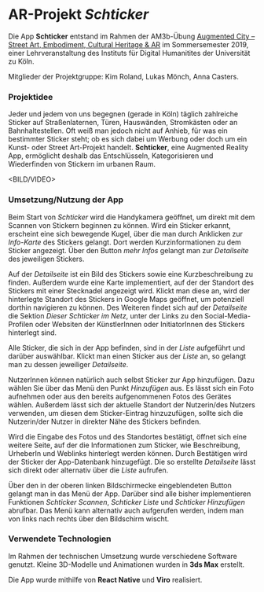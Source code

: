 # AR-Projekt *Schticker*

Die App **Schticker** entstand im Rahmen der AM3b-Übung [Augmented City – Street Art, Embodiment, Cultural Heritage & AR](http://lehre.idh.uni-koeln.de/lehrveranstaltungen/sosem19/augmented-city-street-art-cultural-heritage-ar/) im Sommersemester 2019, einer Lehrveranstaltung des Instituts für Digital Humanitites der Universität zu Köln. 

Mitglieder der Projektgruppe: Kim Roland, Lukas Mönch, Anna Casters.

### Projektidee 
Jeder und jedem von uns begegnen (gerade in Köln) täglich zahlreiche Sticker auf Straßenlaternen, Türen, Hauswänden, Stromkästen oder an Bahnhaltestellen. 
Oft weiß man jedoch nicht auf Anhieb, für was ein bestimmter Sticker steht; ob es sich dabei um Werbung oder doch um ein Kunst- oder Street Art-Projekt handelt.
**Schticker**, eine Augmented Reality App, ermöglicht deshalb das Entschlüsseln, Kategorisieren und Wiederfinden von Stickern im urbanen Raum.

<BILD/VIDEO>

### Umsetzung/Nutzung der App
Beim Start von *Schticker* wird die Handykamera geöffnet, um direkt mit dem Scannen von Stickern beginnen zu können. Wird ein Sticker erkannt, erscheint eine sich bewegende Kugel, über die man durch Anklicken zur *Info-Karte* des Stickers gelangt. Dort werden Kurzinformationen zu dem Sticker angezeigt. Über den Button *mehr Infos* gelangt man zur *Detailseite* des jeweiligen Stickers.

Auf der *Detailseite* ist ein Bild des Stickers sowie eine Kurzbeschreibung zu finden. Außerdem wurde eine Karte implementiert, auf der der Standort des Stickers mit einer Stecknadel angezeigt wird. Klickt man diese an, wird der hinterlegte Standort des Stickers in Google Maps geöffnet, um potenziell dorthin navigieren zu können.
Des Weiteren findet sich auf der *Detailseite* die Sektion *Dieser Schticker im Netz*, unter der Links zu den Social-Media-Profilen oder Websiten der KünstlerInnen oder InitiatorInnen des Stickers hinterlegt sind.

Alle Sticker, die sich in der App befinden, sind in der *Liste* aufgeführt und darüber auswählbar. Klickt man einen Sticker aus der *Liste* an, so gelangt man zu dessen jeweiliger *Detailseite*.

NutzerInnen können natürlich auch selbst Sticker zur App hinzufügen. Dazu wählen Sie über das Menü den Punkt *Hinzufügen* aus. Es lässt sich ein Foto aufnehmen oder aus den bereits aufgenommenen Fotos des Gerätes wählen. Außerdem lässt sich der aktuelle Standort der Nutzerin/des Nutzers verwenden, um diesen dem Sticker-Eintrag hinzuzufügen, sollte sich die Nutzerin/der Nutzer in direkter Nähe des Stickers befinden. 

Wird die Eingabe des Fotos und des Standortes bestätigt, öffnet sich eine weitere Seite, auf der die Informationen zum Sticker, wie Beschreibung, UrheberIn und Weblinks hinterlegt werden können. Durch Bestätigen wird der Sticker der App-Datenbank hinzugefügt. Die so erstellte *Detailseite* lässt sich direkt oder alternativ über die *Liste* aufrufen.

Über den in der oberen linken Bildschirmecke eingeblendeten Button gelangt man in das Menü der App. Darüber sind alle bisher implementieren Funktionen *Schticker Scannen*, *Schticker Liste* und *Schticker Hinzufügen* abrufbar. Das Menü kann alternativ auch aufgerufen werden, indem man von links nach rechts über den Bildschirm wischt. 

### Verwendete Technologien
Im Rahmen der technischen Umsetzung wurde verschiedene Software genutzt. Kleine 3D-Modelle und Animationen wurden in **3ds Max** erstellt.

Die App wurde mithilfe von **React Native** und **Viro** realisiert.
